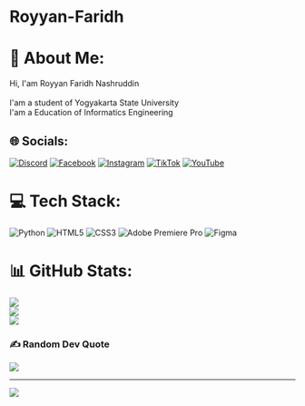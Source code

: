# Royyan-Faridh
# 💫 About Me:
Hi, I'am Royyan Faridh Nashruddin<br><br>I'am a student of Yogyakarta State University<br>I'am a Education of Informatics Engineering 


## 🌐 Socials:
[![Discord](https://img.shields.io/badge/Discord-%237289DA.svg?logo=discord&logoColor=white)](https://discord.gg/Ruhige) [![Facebook](https://img.shields.io/badge/Facebook-%231877F2.svg?logo=Facebook&logoColor=white)](https://facebook.com/RoyyanFaridh) [![Instagram](https://img.shields.io/badge/Instagram-%23E4405F.svg?logo=Instagram&logoColor=white)](https://instagram.com/nashrrr._) [![TikTok](https://img.shields.io/badge/TikTok-%23000000.svg?logo=TikTok&logoColor=white)](https://tiktok.com/@Nashrrr._) [![YouTube](https://img.shields.io/badge/YouTube-%23FF0000.svg?logo=YouTube&logoColor=white)](https://youtube.com/@Yannn.) 

# 💻 Tech Stack:
![Python](https://img.shields.io/badge/python-3670A0?style=flat&logo=python&logoColor=ffdd54) ![HTML5](https://img.shields.io/badge/html5-%23E34F26.svg?style=flat&logo=html5&logoColor=white) ![CSS3](https://img.shields.io/badge/css3-%231572B6.svg?style=flat&logo=css3&logoColor=white) ![Adobe Premiere Pro](https://img.shields.io/badge/Adobe%20Premiere%20Pro-9999FF.svg?style=flat&logo=Adobe%20Premiere%20Pro&logoColor=white) 	![Figma](https://img.shields.io/badge/figma-%23F24E1E.svg?style=flat&logo=figma&logoColor=white)
# 📊 GitHub Stats:
![](https://github-readme-stats.vercel.app/api?username=RoyyanFaridh&theme=tokyonight&hide_border=true&include_all_commits=false&count_private=false)<br/>
![](https://github-readme-streak-stats.herokuapp.com/?user=RoyyanFaridh&theme=tokyonight&hide_border=true)<br/>
![](https://github-readme-stats.vercel.app/api/top-langs/?username=RoyyanFaridh&theme=tokyonight&hide_border=true&include_all_commits=false&count_private=false&layout=compact)

### ✍️ Random Dev Quote
![](https://quotes-github-readme.vercel.app/api?type=horizontal&theme=tokyonight)

---
[![](https://visitcount.itsvg.in/api?id=RoyyanFaridh&icon=0&color=6)](https://visitcount.itsvg.in)

<!-- Proudly created with GPRM ( https://gprm.itsvg.in ) -->
